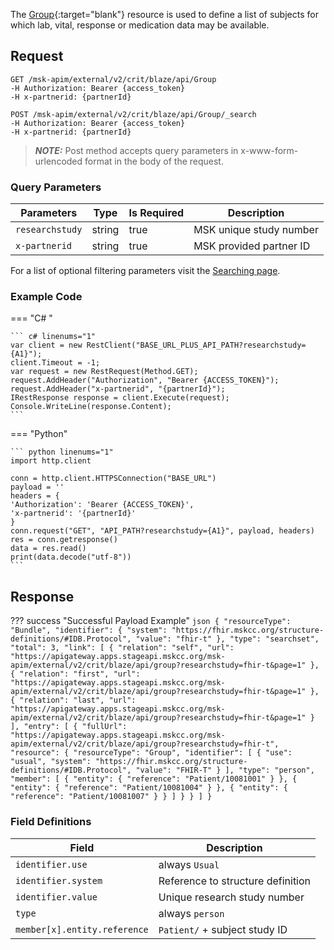 The [Group]( https://hl7.org/fhir/R4/group.html){:target="blank"} resource is used to define a list of subjects for which lab, vital, response or medication data may be available.

## Request
```
GET /msk-apim/external/v2/crit/blaze/api/Group
-H Authorization: Bearer {access_token} 
-H x-partnerid: {partnerId}
```

```
POST /msk-apim/external/v2/crit/blaze/api/Group/_search
-H Authorization: Bearer {access_token} 
-H x-partnerid: {partnerId}
```
> **_NOTE:_** Post method accepts query parameters in x-www-form-urlencoded format in the body of the request.

### Query Parameters
| Parameters      | Type   | Is Required | Description                   |
| --------------- | ------ | ----------- | ----------------------------- |
| `researchstudy` | string | true        | MSK unique study number       |
| `x-partnerid`   | string | true        | MSK provided partner ID       |

For a list of optional filtering parameters visit the [Searching page](/searching).

### Example Code

=== "C# "

    ``` c# linenums="1"
    var client = new RestClient("BASE_URL_PLUS_API_PATH?researchstudy={A1}");
    client.Timeout = -1;
    var request = new RestRequest(Method.GET);
    request.AddHeader("Authorization", "Bearer {ACCESS_TOKEN}");
    request.AddHeader("x-partnerid", "{partnerId}");
    IRestResponse response = client.Execute(request);
    Console.WriteLine(response.Content);
    ```

=== "Python"

    ``` python linenums="1"
    import http.client

    conn = http.client.HTTPSConnection("BASE_URL")
    payload = ''
    headers = {
    'Authorization': 'Bearer {ACCESS_TOKEN}',
    'x-partnerid': '{partnerId}'
    }
    conn.request("GET", "API_PATH?researchstudy={A1}", payload, headers)
    res = conn.getresponse()
    data = res.read()
    print(data.decode("utf-8"))
    ```


## Response

??? success "Successful Payload Example"
    ```json
    {
        "resourceType": "Bundle",
        "identifier": {
            "system": "https://fhir.mskcc.org/structure-definitions/#IDB.Protocol",
            "value": "fhir-t"
        },
        "type": "searchset",
        "total": 3,
        "link": [
        {
            "relation": "self",
            "url": "https://apigateway.apps.stageapi.mskcc.org/msk-apim/external/v2/crit/blaze/api/group?researchstudy=fhir-t&page=1"
        },
        {
            "relation": "first",
            "url": "https://apigateway.apps.stageapi.mskcc.org/msk-apim/external/v2/crit/blaze/api/group?researchstudy=fhir-t&page=1"
        },
        {
            "relation": "last",
            "url": "https://apigateway.apps.stageapi.mskcc.org/msk-apim/external/v2/crit/blaze/api/group?researchstudy=fhir-t&page=1"
        }
        ],
        "entry": [
        {
            "fullUrl": "https://apigateway.apps.stageapi.mskcc.org/msk-apim/external/v2/crit/blaze/api/group?researchstudy=fhir-t",
            "resource": {
            "resourceType": "Group",
            "identifier": [
                {
                "use": "usual",
                "system": "https://fhir.mskcc.org/structure-definitions/#IDB.Protocol",
                "value": "FHIR-T"
                }
            ],
            "type": "person",
            "member": [
                {
                "entity": {
                    "reference": "Patient/10081001"
                }
                },
                {
                "entity": {
                    "reference": "Patient/10081004"
                }
                },
                {
                "entity": {
                    "reference": "Patient/10081007"
                }
                }
            ]
          }
        }
      ]
    }
    ```

### Field Definitions

| Field                                      | Description                                                                                      |
| -------------------------------------------| -------------------------------------------                                                      |
| `identifier.use`                           | always `Usual `                                                                                  |
| `identifier.system`                        | Reference to structure definition                                                                |
| `identifier.value`                         | Unique research study number                                                                     |
| `type`                                     | always `person`                                                                                  |
| `member[x].entity.reference`               | `Patient/` + subject study ID                                                                    |
